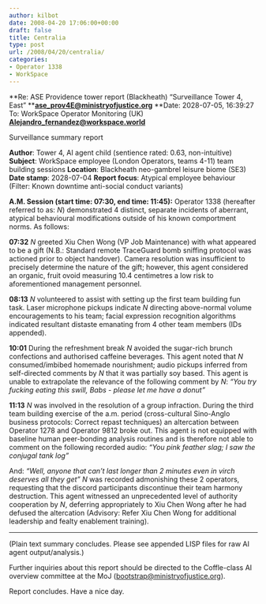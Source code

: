 ```yaml
---
author: kilbot
date: 2008-04-20 17:06:00+00:00
draft: false
title: Centralia
type: post
url: /2008/04/20/centralia/
categories:
- Operator 1338
- WorkSpace
---
```


**Re: ASE Providence tower report (Blackheath)
“Surveillance Tower 4, East” **[**ase_prov4E@ministryofjustice.org**](mailto:ase_prov4E@ministryofjustice.org)
**Date: 2028-07-05, 16:39:27
To: WorkSpace Operator Monitoring (UK) **[**Alejandro_fernandez@workspace.world**](mailto:Alejandro_fernandez@workspace.world)**

Surveillance summary report 

**Author**: Tower 4, AI agent child (sentience rated: 0.63, non-intuitive)
**Subject**: WorkSpace employee (London Operators, teams 4-11) team building sessions
**Location**: Blackheath neo-gambrel leisure biome (SE3)
**Date stamp**: 2028-07-04
**Report focus**: Atypical employee behaviour (Filter: Known downtime anti-social conduct variants)

**A.M. Session (start time: 07:30, end time: 11:45):**
Operator 1338 (hereafter referred to as: _N_) demonstrated 4 distinct, separate incidents of aberrant, atypical behavioural modifications outside of his known comportment norms. As follows: 

**07:32**
_N_ greeted Xiu Chen Wong (VP Job Maintenance) with what appeared to be a gift (N.B.: Standard remote TraceGuard bomb sniffing protocol was actioned prior to object handover). Camera resolution was insufficient to precisely determine the nature of the gift; however, this agent considered an organic, fruit ovoid measuring 10.4 centimetres a low risk to aforementioned management personnel. 

**08:13**
_N_ volunteered to assist with setting up the first team building fun task. Laser microphone pickups indicate _N_ directing above-normal volume encouragements to his team; facial expression recognition algorithms indicated resultant distaste emanating from 4 other team members (IDs appended).

**10:01**
During the refreshment break _N_ avoided the sugar-rich brunch confections and authorised caffeine beverages. This agent noted that _N_ consumed/imbibed homemade nourishment; audio pickups inferred from self-directed comments by _N_ that it was partially soy based. This agent is unable to extrapolate the relevance of the following comment by _N_:
_“You try fucking eating this swill, Babs - please let me have a donut”_

**11:13**
_N_ was involved in the resolution of a group infraction. During the third team building exercise of the a.m. period (cross-cultural Sino-Anglo business protocols: Correct repast techniques) an altercation between Operator 1278 and Operator 9812 broke out. This agent is not equipped with baseline human peer-bonding analysis routines and is therefore not able to comment on the following recorded audio:
_“You pink feather slag; I saw the conjugal tank log”_

And:
_“Well, anyone that can’t last longer than 2 minutes even in virch deserves all they get”_
_N_ was recorded admonishing these 2 operators, requesting that the discord participants discontinue their team harmony destruction. This agent witnessed an unprecedented level of authority cooperation by _N_, deferring appropriately to Xiu Chen Wong after he had defused the altercation (Advisory: Refer Xiu Chen Wong for additional leadership and fealty enablement training).

_________

(Plain text summary concludes. Please see appended LISP files for raw AI agent output/analysis.)

Further inquiries about this report should be directed to the Coffle-class AI overview committee at the MoJ ([bootstrap@ministryofjustice.org](mailto:bootstrap@ministryofjustice.org)).

Report concludes. Have a nice day.

